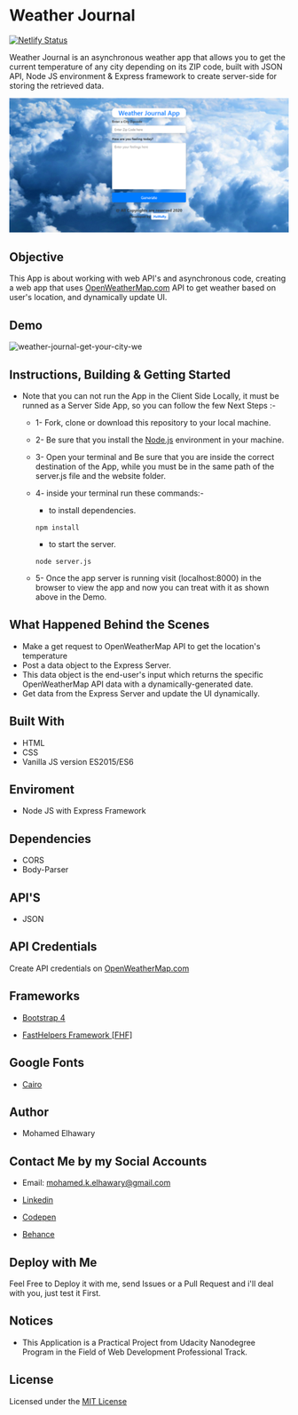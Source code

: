 # Weather Journal 
[![Netlify Status](https://api.netlify.com/api/v1/badges/0d845386-9c77-4c7e-acb8-357d69efd1c6/deploy-status)](https://app.netlify.com/sites/weather-journal14/deploys)

Weather Journal is an asynchronous weather app that allows you to get the current temperature of any city depending on its ZIP code, built with JSON API, Node JS environment & Express framework to create server-side for storing the retrieved data.  

![Screenshot](preview.png) 

## Objective  

This App is about working with web API's and asynchronous code, creating a web app that uses [OpenWeatherMap.com](https://www.OpenWeatherMap.com) API to get weather based on user's location, and dynamically update UI.

## Demo
 
![weather-journal-get-your-city-we](https://user-images.githubusercontent.com/69651552/98997281-f09cb780-253c-11eb-91af-87cb76c1267c.gif)

## Instructions, Building & Getting Started  

* Note that you can not run the App in the Client Side Locally, it must be runned as a Server Side App, so you can follow the few Next Steps :-

    - 1- Fork, clone or download this repository to your local machine.
    - 2- Be sure that you install the [Node.js](https://nodejs.org/en/) environment in your machine.
    - 3- Open your terminal and Be sure that you are inside the correct destination of the App, while you must be in the same path of the server.js file and the website folder.
    - 4- inside your terminal run these commands:-
    
        * to install dependencies.
        ```
        npm install
        ```
        * to start the server.
        ```
        node server.js
        ```
    - 5- Once the app server is running visit (localhost:8000) in the browser to view the app and now you can treat with it as shown above in the Demo.
    
## What Happened Behind the Scenes  

- Make a get request to OpenWeatherMap API to get the location's temperature
- Post a data object to the Express Server.
- This data object is the end-user's input which returns the specific OpenWeatherMap API data with a dynamically-generated date.
- Get data from the Express Server and update the UI dynamically.

## Built With

* HTML
* CSS
* Vanilla JS version ES2015/ES6  

## Enviroment  

* Node JS with Express Framework  

## Dependencies 

* CORS
* Body-Parser

## API'S

* JSON 

## API Credentials

Create API credentials on [OpenWeatherMap.com](https://www.OpenWeatherMap.com)  
  
## Frameworks 

* [Bootstrap 4](https://getbootstrap.com/)

* [FastHelpers Framework [FHF]](https://github.com/Mohamed-Elhawary/fasthelpers-framework-fhf)  

## Google Fonts  

* [Cairo](https://fonts.google.com/specimen/Cairo) 

## Author

* Mohamed Elhawary  

## Contact Me by my Social Accounts

* Email: mohamed.k.elhawary@gmail.com  

* [Linkedin](https://www.linkedin.com/in/mohamed-elhawary14/)

* [Codepen](https://codepen.io/Mohamed-ElHawary)

* [Behance](https://www.behance.net/mohamed-elhawary14)

## Deploy with Me

Feel Free to Deploy it with me, send Issues or a Pull Request and i'll deal with you, just test it First.

## Notices

- This Application is a Practical Project from Udacity Nanodegree Program in the Field of Web Development Professional Track.

## License

Licensed under the [MIT License](LICENSE)
